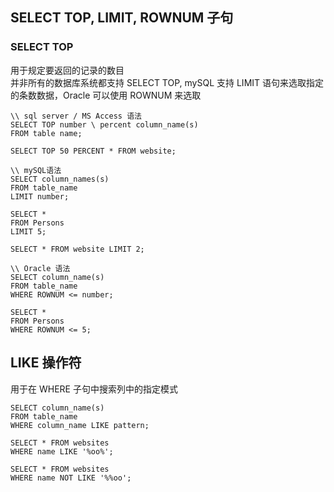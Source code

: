 ## SELECT TOP, LIMIT, ROWNUM 子句

### SELECT TOP 
用于规定要返回的记录的数目    
并非所有的数据库系统都支持 SELECT TOP, mySQL 支持 LIMIT 语句来选取指定的条数数据，Oracle 可以使用 ROWNUM 来选取
```mysql
\\ sql server / MS Access 语法
SELECT TOP number \ percent column_name(s)
FROM table name;

SELECT TOP 50 PERCENT * FROM website;

\\ mySQL语法
SELECT column_names(s)
FROM table_name
LIMIT number;

SELECT * 
FROM Persons 
LIMIT 5; 

SELECT * FROM website LIMIT 2; 

\\ Oracle 语法
SELECT column_name(s)
FROM table_name
WHERE ROWNUM <= number;

SELECT * 
FROM Persons
WHERE ROWNUM <= 5;
```

## LIKE 操作符
用于在 WHERE 子句中搜索列中的指定模式
```mysql
SELECT column_name(s)
FROM table_name
WHERE column_name LIKE pattern;

SELECT * FROM websites
WHERE name LIKE '%oo%';

SELECT * FROM websites
WHERE name NOT LIKE '%%oo';
```




